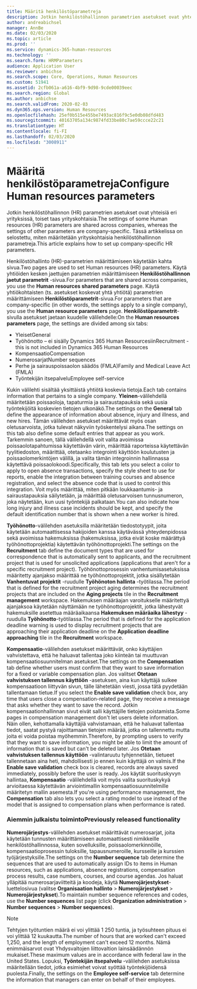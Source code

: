 ```yaml
---
title: Määritä henkilöstöparametreja
description: Jotkin henkilöstöhallinnon parametrien asetukset ovat yhteisiä eri yrityksissä, toiset taas yrityskohtaisia. Tässä artikkelissa on selostettu, miten määritetään yrityskohtaisia henkilöstöhallinnon parametreja.
author: andreabichsel
manager: AnnBe
ms.date: 02/03/2020
ms.topic: article
ms.prod: ''
ms.service: dynamics-365-human-resources
ms.technology: ''
ms.search.form: HRMParameters
audience: Application User
ms.reviewer: anbichse
ms.search.scope: Core, Operations, Human Resources
ms.custom: 51941
ms.assetid: 2cfb061a-a616-4bf9-9d98-9cde00039eec
ms.search.region: Global
ms.author: anbichse
ms.search.validFrom: 2020-02-03
ms.dyn365.ops.version: Human Resources
ms.openlocfilehash: 25ef0b515e455be7493ac816f9c5e0db08dfd483
ms.sourcegitcommit: 40163705a134c9874fd33be80c7ae59ccce22c21
ms.translationtype: HT
ms.contentlocale: fi-FI
ms.lasthandoff: 02/03/2020
ms.locfileid: "3008911"
---
```

# <a name="configure-human-resources-parameters"></a><span data-ttu-id="c02f4-104">Määritä henkilöstöparametreja</span><span class="sxs-lookup"><span data-stu-id="c02f4-104">Configure Human resources parameters</span></span>

<span data-ttu-id="c02f4-105">Jotkin henkilöstöhallinnon (HR) parametrien asetukset ovat yhteisiä eri yrityksissä, toiset taas yrityskohtaisia.</span><span class="sxs-lookup"><span data-stu-id="c02f4-105">The settings of some Human resources (HR) parameters are shared across companies, whereas the settings of other parameters are company-specific.</span></span> <span data-ttu-id="c02f4-106">Tässä artikkelissa on selostettu, miten määritetään yrityskohtaisia henkilöstöhallinnon parametreja.</span><span class="sxs-lookup"><span data-stu-id="c02f4-106">This article explains how to set up company-specific HR parameters.</span></span>

<span data-ttu-id="c02f4-107">Henkilöstöhallinto (HR)-parametrien määrittämiseen käytetään kahta sivua.</span><span class="sxs-lookup"><span data-stu-id="c02f4-107">Two pages are used to set Human resources (HR) parameters.</span></span> <span data-ttu-id="c02f4-108">Käytä yhtiöiden kesken jaettujen parametrien määrittämiseen **Henkilöstöhallinnon jaetut parametrit** -sivua.</span><span class="sxs-lookup"><span data-stu-id="c02f4-108">For parameters that are shared across companies, you use the **Human resources shared parameters** page.</span></span> <span data-ttu-id="c02f4-109">Käytä yhtiökohtaisten (ts. asetukset koskevat yhtä yhtiötä) parametrien määrittämiseen **Henkilöstöparametrit**-sivua.</span><span class="sxs-lookup"><span data-stu-id="c02f4-109">For parameters that are company-specific (in other words, the settings apply to a single company), you use the **Human resource parameters** page.</span></span> <span data-ttu-id="c02f4-110">**Henkilöstöparametrit**-sivulla asetukset jaetaan kuudelle välilehdelle:</span><span class="sxs-lookup"><span data-stu-id="c02f4-110">On the **Human resources parameters** page, the settings are divided among six tabs:</span></span>

-   <span data-ttu-id="c02f4-111">Yleiset</span><span class="sxs-lookup"><span data-stu-id="c02f4-111">General</span></span>
-   <span data-ttu-id="c02f4-112">Työhönotto – ei sisälly Dynamics 365 Human Resourcesiin</span><span class="sxs-lookup"><span data-stu-id="c02f4-112">Recruitment - this is not included in Dynamics 365 Human Resources</span></span>
-   <span data-ttu-id="c02f4-113">Kompensaatio</span><span class="sxs-lookup"><span data-stu-id="c02f4-113">Compensation</span></span>
-   <span data-ttu-id="c02f4-114">Numerosarjat</span><span class="sxs-lookup"><span data-stu-id="c02f4-114">Number sequences</span></span>
-   <span data-ttu-id="c02f4-115">Perhe ja sairauspoissaolon säädös (FMLA)</span><span class="sxs-lookup"><span data-stu-id="c02f4-115">Family and Medical Leave Act (FMLA)</span></span>
-   <span data-ttu-id="c02f4-116">Työntekijän itsepalvelu</span><span class="sxs-lookup"><span data-stu-id="c02f4-116">Employee self-service</span></span>

<span data-ttu-id="c02f4-117">Kukin välilehti sisältää yksittäistä yhtiötä koskevia tietoja.</span><span class="sxs-lookup"><span data-stu-id="c02f4-117">Each tab contains information that pertains to a single company.</span></span> <span data-ttu-id="c02f4-118">**Yleinen**-välilehdellä määritetään poissaoloja, tapaturmia ja sairaustapauksia sekä uusia työntekijöitä koskevien tietojen ulkonäkö.</span><span class="sxs-lookup"><span data-stu-id="c02f4-118">The settings on the **General** tab define the appearance of information about absence, injury and illness, and new hires.</span></span> <span data-ttu-id="c02f4-119">Tämän välilehden asetukset määrittävät myös osan oletusarvoista, jotka tulevat näkyviin työskentelysi aikana.</span><span class="sxs-lookup"><span data-stu-id="c02f4-119">The settings on this tab also define some default entries that appear as you work.</span></span> <span data-ttu-id="c02f4-120">Tarkemmin sanoen, tällä välilehdellä voit valita avoimissa poissaolotapahtumissa käytettävän värin, määrittää raporteissa käytettävän tyylitiedoston, määrittää, otetaanko integrointi käyttöön koulutusten ja poissaolomerkintöjen välillä, ja valita tämän integroinnin hallinnassa käytettävä poissaolokoodi.</span><span class="sxs-lookup"><span data-stu-id="c02f4-120">Specifically, this tab lets you select a color to apply to open absence transactions, specify the style sheet to use for reports, enable the integration between training courses and absence registration, and select the absence code that is used to control this integration.</span></span> <span data-ttu-id="c02f4-121">Voit myös määrittää, miten pitkään loukkaantumis- ja sairaustapauksia säilytetään, ja määrittää oletusarvoisen tunnusnumeron, joka näytetään, kun uusi työntekijä palkataan.</span><span class="sxs-lookup"><span data-stu-id="c02f4-121">You can also indicate how long injury and illness case incidents should be kept, and specify the default identification number that is shown when a new worker is hired.</span></span> 

<span data-ttu-id="c02f4-122">**Työhönotto**-välilehden asetuksilla määritetään tiedostotyypit, joita käytetään automaattisessa hakijoiden kanssa käytävässä yhteydenpidossa sekä avoimissa hakemuksissa (hakemuksissa, jotka eivät koske määrättyä työhönottoprojektia) käytettävän työhönottoprojekti.</span><span class="sxs-lookup"><span data-stu-id="c02f4-122">The settings on the **Recruitment** tab define the document types that are used for correspondence that is automatically sent to applicants, and the recruitment project that is used for unsolicited applications (applications that aren't for a specific recruitment project).</span></span> <span data-ttu-id="c02f4-123">Työhönottoprosessin vanhentumisasetuksissa määritetty ajanjakso määrittää ne työhönottoprojektit, jotka sisällytetään **Vanhentuvat projektit** -ruudulle **Työhönoton hallinta** -työtilassa.</span><span class="sxs-lookup"><span data-stu-id="c02f4-123">The period that is defined for the recruitment project aging determines the recruitment projects that are included on the **Aging projects** tile in the **Recruitment management** workspace.</span></span> <span data-ttu-id="c02f4-124">Hakemuksen määräajan varoitukselle määritettyä ajanjaksoa käytetään näyttämään ne työhönottoprojektit, jotka lähestyvät hakemuksille asetettua määräaikaansa **Hakemuksen määräaika lähestyy** -ruudulla **Työhönotto**-työtilassa.</span><span class="sxs-lookup"><span data-stu-id="c02f4-124">The period that is defined for the application deadline warning is used to display recruitment projects that are approaching their application deadline on the **Application deadline approaching** tile in the **Recruitment** workspace.</span></span> 

<span data-ttu-id="c02f4-125">**Kompensaatio**-välilehden asetukset määrittävät, onko käyttäjien vahvistettava, että he haluavat tallentaa joko kiinteän tai muuttuvan kompensaatiosuunnitelman asetukset.</span><span class="sxs-lookup"><span data-stu-id="c02f4-125">The settings on the **Compensation** tab define whether users must confirm that they want to save information for a fixed or variable compensation plan.</span></span> <span data-ttu-id="c02f4-126">Jos valitset **Otetaan vahvistuksen tallennus käyttöön** -asetuksen, aina kun käyttäjä sulkee kompensaatioon liittyvän sivun, tälle lähetetään viesti, jossa tätä pyydetään tallentamaan tietue.</span><span class="sxs-lookup"><span data-stu-id="c02f4-126">If you select the **Enable save validation** check box, any time that users close a compensation-related page, they receive a message that asks whether they want to save the record.</span></span> <span data-ttu-id="c02f4-127">Jotkin kompensaationhallinnan sivut eivät salli käyttäjille tietojen poistamista.</span><span class="sxs-lookup"><span data-stu-id="c02f4-127">Some pages in compensation management don't let users delete information.</span></span> <span data-ttu-id="c02f4-128">Näin ollen, kehottamalla käyttäjiä vahvistamaan, että he haluavat tallentaa tiedot, saatat pystyä rajoittamaan tietojen määrää, jotka on tallennettu mutta joita ei voida poistaa myöhemmin.</span><span class="sxs-lookup"><span data-stu-id="c02f4-128">Therefore, by prompting users to verify that they want to save information, you might be able to limit the amount of information that is saved but can't be deleted later.</span></span> <span data-ttu-id="c02f4-129">Jos **Otetaan vahvistuksen tallennus käyttöön** -valintaruutu tyhjennetään, tietueet tallennetaan aina heti, mahdollisesti jo ennen kuin käyttäjä on valmis.</span><span class="sxs-lookup"><span data-stu-id="c02f4-129">If the **Enable save validation** check box is cleared, records are always saved immediately, possibly before the user is ready.</span></span> <span data-ttu-id="c02f4-130">Jos käytät suorituskyvyn hallintaa, **Kompensaatio** -välilehdellä voit myös valita suorituskykyä arvioitaessa käytettävän arviointimallin kompensaatiosuunnitelmille määritetyn mallin asemesta.</span><span class="sxs-lookup"><span data-stu-id="c02f4-130">If you're using performance management, the **Compensation** tab also lets you select a rating model to use instead of the model that is assigned to compensation plans when performance is rated.</span></span> 

### <a name="previously-released-functionality"></a><span data-ttu-id="c02f4-131">Aiemmin julkaistu toiminto</span><span class="sxs-lookup"><span data-stu-id="c02f4-131">Previously released functionality</span></span>

<span data-ttu-id="c02f4-132">**Numerojärjestys**-välilehden asetukset määrittävät numerosarjat, joita käytetään tunnusten määrittämiseen automaattisesti nimikkeille henkilöstöhallinnossa, kuten sovelluksille, poissaolomerkinnöille, kompensaatioprosessin tuloksille, tapausnumeroille, kursseille ja kurssien työjärjestyksille.</span><span class="sxs-lookup"><span data-stu-id="c02f4-132">The settings on the **Number sequence** tab determine the sequences that are used to automatically assign IDs to items in Human resources, such as applications, absence registrations, compensation process results, case numbers, courses, and course agendas.</span></span> <span data-ttu-id="c02f4-133">Jos haluat ylläpitää numerosarjaviitteitä ja koodeja, käytä **Numerojärjestykset**-luettelosivua (valitse **Organisaation hallinto** &gt; **Numerojärjestykset** &gt; **Numerojärjestykset**).</span><span class="sxs-lookup"><span data-stu-id="c02f4-133">To maintain number sequence references and codes, use the **Number sequences** list page (click **Organization administration** &gt; **Number sequences** &gt; **Number sequences**).</span></span>

> [!NOTE]
> <span data-ttu-id="c02f4-134">Tehtyjen työtuntien määrä ei voi ylittää 1 250 tuntia, ja työsuhteen pituus ei voi ylittää 12 kuukautta.</span><span class="sxs-lookup"><span data-stu-id="c02f4-134">The number of hours that are worked can't exceed 1,250, and the length of employment can't exceed 12 months.</span></span> <span data-ttu-id="c02f4-135">Nämä enimmäisarvot ovat Yhdysvaltojen liittovaltion lainsäädännön mukaiset.</span><span class="sxs-lookup"><span data-stu-id="c02f4-135">These maximum values are in accordance with federal law in the United States.</span></span> <span data-ttu-id="c02f4-136">Lopuksi, **Työntekijän itsepalvelu** -välilehden asetuksissa määritellään tiedot, jotka esimiehet voivat syöttää työntekijöidensä puolesta.</span><span class="sxs-lookup"><span data-stu-id="c02f4-136">Finally, the settings on the **Employee self-service** tab determine the information that managers can enter on behalf of their employees.</span></span>
